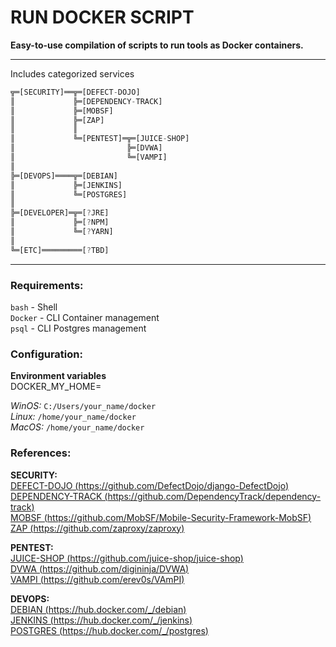# RUN DOCKER SCRIPT  
  
**Easy-to-use compilation of scripts to run tools as Docker containers.**  
  
---
Includes categorized services  
  
```dart
╦═[SECURITY]══╦═[DEFECT-DOJO]
║             ╠═[DEPENDENCY-TRACK]
║             ╠═[MOBSF]
║             ╠═[ZAP]
║             ║
║             ╚═[PENTEST]═╦═[JUICE-SHOP]
║                         ╠═[DVWA]
║                         ╚═[VAMPI]
║
╠═[DEVOPS]════╦═[DEBIAN]
║             ╠═[JENKINS]
║             ╚═[POSTGRES]
║
╠═[DEVELOPER]═╦═[?JRE]
║             ╠═[?NPM]
║             ╚═[?YARN]
║
╚═[ETC]═════════[?TBD]
```
---
### Requirements:  
`bash` - Shell  
`Docker` - CLI Container management  
`psql` - CLI Postgres management  
### Configuration:  
**Environment variables**  
DOCKER_MY_HOME=  
  
*WinOS:* `C:/Users/your_name/docker`  
*Linux:* `/home/your_name/docker`  
*MacOS:* `/home/your_name/docker`  
  
### References:  
**SECURITY:**  
[DEFECT-DOJO (https://github.com/DefectDojo/django-DefectDojo)](https://github.com/DefectDojo/django-DefectDojo)  
[DEPENDENCY-TRACK (https://github.com/DependencyTrack/dependency-track)](https://github.com/DependencyTrack/dependency-track)  
[MOBSF (https://github.com/MobSF/Mobile-Security-Framework-MobSF)](https://github.com/MobSF/Mobile-Security-Framework-MobSF)  
[ZAP (https://github.com/zaproxy/zaproxy)](https://github.com/zaproxy/zaproxy)  
  
**PENTEST:**  
[JUICE-SHOP (https://github.com/juice-shop/juice-shop)](https://github.com/juice-shop/juice-shop)  
[DVWA (https://github.com/digininja/DVWA)](https://github.com/digininja/DVWA)  
[VAMPI (https://github.com/erev0s/VAmPI)](https://github.com/erev0s/VAmPI)  
  
**DEVOPS:**  
[DEBIAN (https://hub.docker.com/_/debian)](https://hub.docker.com/_/debian)  
[JENKINS (https://hub.docker.com/_/jenkins)](https://hub.docker.com/_/jenkins)  
[POSTGRES (https://hub.docker.com/_/postgres)](https://hub.docker.com/_/postgres)  
  
